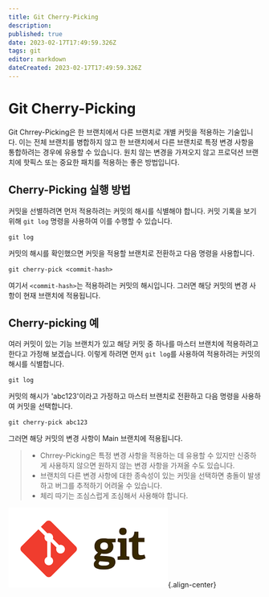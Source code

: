 ```yaml
---
title: Git Cherry-Picking
description: 
published: true
date: 2023-02-17T17:49:59.326Z
tags: git
editor: markdown
dateCreated: 2023-02-17T17:49:59.326Z
---
```


# Git Cherry-Picking

Git Chrrey-Picking은 한 브랜치에서 다른 브랜치로 개별 커밋을 적용하는 기술입니다. 이는 전체 브랜치를 병합하지 않고 한 브랜치에서 다른 브랜치로 특정 변경 사항을 통합하려는 경우에 유용할 수 있습니다. 원치 않는 변경을 가져오지 않고 프로덕션 브랜치에 핫픽스 또는 중요한 패치를 적용하는 좋은 방법입니다.

## Cherry-Picking 실행 방법

커밋을 선별하려면 먼저 적용하려는 커밋의 해시를 식별해야 합니다. 커밋 기록을 보기 위해 `git log` 명령을 사용하여 이를 수행할 수 있습니다.

```
git log
```

커밋의 해시를 확인했으면 커밋을 적용할 브랜치로 전환하고 다음 명령을 사용합니다.

```
git cherry-pick <commit-hash>
```

여기서 `<commit-hash>`는 적용하려는 커밋의 해시입니다. 그러면 해당 커밋의 변경 사항이 현재 브랜치에 적용됩니다.

## Cherry-picking 예

여러 커밋이 있는 기능 브랜치가 있고 해당 커밋 중 하나를 마스터 브랜치에 적용하려고 한다고 가정해 보겠습니다. 이렇게 하려면 먼저 `git log`를 사용하여 적용하려는 커밋의 해시를 식별합니다.

```
git log
```

커밋의 해시가 'abc123'이라고 가정하고 마스터 브랜치로 전환하고 다음 명령을 사용하여 커밋을 선택합니다.

```
git cherry-pick abc123
```

그러면 해당 커밋의 변경 사항이 Main 브랜치에 적용됩니다.

> - Chrrey-Picking은 특정 변경 사항을 적용하는 데 유용할 수 있지만 신중하게 사용하지 않으면 원하지 않는 변경 사항을 가져올 수도 있습니다.
> - 브랜치의 다른 변경 사항에 대한 종속성이 있는 커밋을 선택하면 충돌이 발생하고 버그를 추적하기 어려울 수 있습니다.
> - 체리 따기는 조심스럽게 조심해서 사용해야 합니다.

![git-logo.png](/git-logo.png){.align-center}